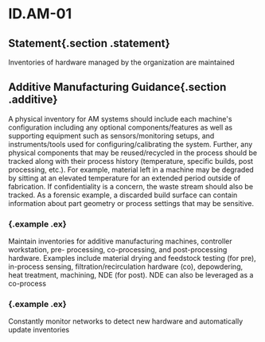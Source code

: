 # ID.AM-01

## Statement{.section .statement}
Inventories of hardware managed by the organization are maintained

## Additive Manufacturing Guidance{.section .additive}
A physical inventory for AM systems should include  each machine's 
configuration including any optional components/features as well as supporting 
equipment such as sensors/monitoring setups, and instruments/tools used for 
configuring/calibrating the system. Further, any physical components that may 
be reused/recycled in the process should be tracked along with their process 
history (temperature, specific builds, post processing, etc.). For example, 
material left in a machine may be degraded by sitting at an elevated 
temperature for an extended period outside of fabrication. If confidentiality 
is a concern, the waste stream should also be tracked. As a forensic example, 
a discarded build surface can contain information about part geometry or 
process settings that may be sensitive.

### {.example .ex}
<!-- we might want to group h/w into buckets base on functionality -->
Maintain inventories for additive manufacturing machines, controller workstation, pre-
processing, 
co-processing, and post-processing hardware. Examples include material drying and feedstock 
testing (for pre), in-process sensing, filtration/recirculation hardware (co), depowdering, heat treatment, 
machining, NDE (for post). NDE can also be leveraged as a co-process
<!-- Concrete AM-specific examples: AM machine, controller, HMI,
sensors not part of the machine itself, environmental sensors.
Question: what is in the system vs. external to the system?
Joel: boundary between IT and OT is more topological than functional. E.g., HMI
is an IT workstation but it's part of OT in that it's on the OT subnet. 
"Examples of AM h/w include..." -->

### {.example .ex}
Constantly monitor networks to detect new hardware and automatically update 
inventories